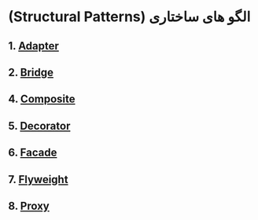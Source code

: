 ﻿# (Structural Patterns) الگو های ساختاری

## 1. **[Adapter](./Adapter/README.md)**

## 2. **[Bridge](./Bridge/README.md)**

## 4. **[Composite](./Composite/README.md)**

## 5. **[Decorator](./Decorator/README.md)**

## 6. **[Facade](./Facade/README.md)**

## 7. **[Flyweight](./Flyweight/README.md)**

## 8. **[Proxy](./Proxy/README.md)**